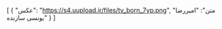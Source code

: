 [
  {
    "عکس": "https://s4.uupload.ir/files/tv_born_7yp.png",
    "متن": "امیررضا یونسی سازنده"
  }
]


   
